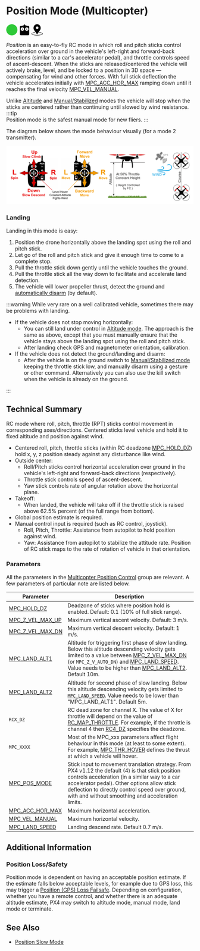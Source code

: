 # Position Mode (Multicopter)

<img src="../../assets/site/difficulty_easy.png" title="Easy to fly" width="30px" />&nbsp;<img src="../../assets/site/remote_control.svg" title="Manual/Remote control required" width="30px" />&nbsp;<img src="../../assets/site/position_fixed.svg" title="Position fix required (e.g. GPS)" width="30px" />

_Position_ is an easy-to-fly RC mode in which roll and pitch sticks control acceleration over ground in the vehicle's left-right and forward-back directions (similar to a car's accelerator pedal), and throttle controls speed of ascent-descent. When the sticks are released/centered the vehicle will actively brake, level, and be locked to a position in 3D space — compensating for wind and other forces. With full stick deflection the vehicle accelerates initially with [MPC_ACC_HOR_MAX](#MPC_ACC_HOR_MAX) ramping down until it reaches the final velocity [MPC_VEL_MANUAL](#MPC_VEL_MANUAL).

Unlike [Altitude](../flight_modes_mc/altitude.md) and [Manual/Stabilized](../flight_modes_mc/manual_stabilized.md) modes the vehicle will stop when the sticks are centered rather than continuing until slowed by wind resistance. :::tip  
Position mode is the safest manual mode for new fliers.
:::

The diagram below shows the mode behaviour visually (for a mode 2 transmitter).

![MC Position Mode](../../assets/flight_modes/position_mc.png)

### Landing

Landing in this mode is easy:

1. Position the drone horizontally above the landing spot using the roll and pitch stick.
1. Let go of the roll and pitch stick and give it enough time to come to a complete stop.
1. Pull the throttle stick down gently until the vehicle touches the ground.
1. Pull the throttle stick all the way down to facilitate and accelerate land detection.
1. The vehicle will lower propeller thrust, detect the ground and [automatically disarm](../advanced_config/prearm_arm_disarm.md#auto-disarming) (by default).

:::warning
While very rare on a well calibrated vehicle, sometimes there may be problems with landing.

- If the vehicle does not stop moving horizontally:
  - You can still land under control in [Altitude mode](../flight_modes_mc/altitude.md). The approach is the same as above, except that you must manually ensure that the vehicle stays above the landing spot using the roll and pitch stick.
  - After landing check GPS and magnetometer orientation, calibration.
- If the vehicle does not detect the ground/landing and disarm:
  - After the vehicle is on the ground switch to [Manual/Stabilized mode](../flight_modes_mc/manual_stabilized.md) keeping the throttle stick low, and manually disarm using a gesture or other command. Alternatively you can also use the kill switch when the vehicle is already on the ground.

:::

## Technical Summary

RC mode where roll, pitch, throttle (RPT) sticks control movement in corresponding axes/directions. Centered sticks level vehicle and hold it to fixed altitude and position against wind.

- Centered roll, pitch, throttle sticks (within RC deadzone [MPC_HOLD_DZ](../advanced_config/parameter_reference.md#MPC_HOLD_DZ)) hold x, y, z position steady against any disturbance like wind.
- Outside center:
  - Roll/Pitch sticks control horizontal acceleration over ground in the vehicle's left-right and forward-back directions (respectively).
  - Throttle stick controls speed of ascent-descent.
  - Yaw stick controls rate of angular rotation above the horizontal plane.
- Takeoff:
  - When landed, the vehicle will take off if the throttle stick is raised above 62.5% percent (of the full range from bottom).
- Global position estimate is required.
- Manual control input is required (such as RC control, joystick).
  - Roll, Pitch, Throttle: Assistance from autopilot to hold position against wind.
  - Yaw: Assistance from autopilot to stabilize the attitude rate. Position of RC stick maps to the rate of rotation of vehicle in that orientation.

### Parameters

All the parameters in the [Multicopter Position Control](../advanced_config/parameter_reference.md#multicopter-position-control) group are relevant. A few parameters of particular note are listed below.

| Parameter                                                                                                   | Description                                                                                                                                                                                                                                                                                                          |
| ----------------------------------------------------------------------------------------------------------- | -------------------------------------------------------------------------------------------------------------------------------------------------------------------------------------------------------------------------------------------------------------------------------------------------------------------- |
| <a id="MPC_HOLD_DZ"></a>[MPC_HOLD_DZ](../advanced_config/parameter_reference.md#MPC_HOLD_DZ)             | Deadzone of sticks where position hold is enabled. Default: 0.1 (10% of full stick range).                                                                                                                                                                                                                           |
| <a id="MPC_Z_VEL_MAX_UP"></a>[MPC_Z_VEL_MAX_UP](../advanced_config/parameter_reference.md#MPC_Z_VEL_MAX_UP) | Maximum vertical ascent velocity. Default: 3 m/s.                                                                                                                                                                                                                                                                    |
| <a id="MPC_Z_VEL_MAX_DN"></a>[MPC_Z_VEL_MAX_DN](../advanced_config/parameter_reference.md#MPC_Z_VEL_MAX_DN) | Maximum vertical descent velocity. Default: 1 m/s.                                                                                                                                                                                                                                                                   |
| <a id="MPC_LAND_ALT1"></a>[MPC_LAND_ALT1](../advanced_config/parameter_reference.md#MPC_LAND_ALT1)         | Altitude for triggering first phase of slow landing. Below this altitude descending velocity gets limited to a value between [MPC_Z_VEL_MAX_DN](#MPC_Z_VEL_MAX_DN) (or `MPC_Z_V_AUTO_DN`) and [MPC_LAND_SPEED](#MPC_LAND_SPEED). Value needs to be higher than [MPC_LAND_ALT2](#MPC_LAND_ALT2). Default 10m. |
| <a id="MPC_LAND_ALT2"></a>[MPC_LAND_ALT2](../advanced_config/parameter_reference.md#MPC_LAND_ALT2)         | Altitude for second phase of slow landing. Below this altitude descending velocity gets limited to [`MPC_LAND_SPEED`](#MPC_LAND_SPEED). Value needs to be lower than "MPC_LAND_ALT1". Default 5m.                                                                                                                  |
| <a id="RCX_DZ"></a>`RCX_DZ`                                                                           | RC dead zone for channel X. The value of X for throttle will depend on the value of [RC_MAP_THROTTLE](../advanced_config/parameter_reference.md#RC_MAP_THROTTLE). For example, if the throttle is channel 4 then [RC4_DZ](../advanced_config/parameter_reference.md#RC4_DZ) specifies the deadzone.                |
| <a id="MPC_xxx"></a>`MPC_XXXX`                                                                         | Most of the MPC_xxx parameters affect flight behaviour in this mode (at least to some extent). For example, [MPC_THR_HOVER](../advanced_config/parameter_reference.md#MPC_THR_HOVER) defines the thrust at which a vehicle will hover.                                                                             |
| <a id="MPC_POS_MODE"></a>[MPC_POS_MODE](../advanced_config/parameter_reference.md#MPC_POS_MODE)           | Stick input to movement translation strategy. From PX4 v1.12 the default (4) is that stick position controls acceleration (in a similar way to a car accelerator pedal). Other options allow stick deflection to directly control speed over ground, with and without smoothing and acceleration limits.             |
| <a id="MPC_ACC_HOR_MAX"></a>[MPC_ACC_HOR_MAX](../advanced_config/parameter_reference.md#MPC_ACC_HOR_MAX)     | Maximum horizontal acceleration.                                                                                                                                                                                                                                                                                     |
| <a id="MPC_VEL_MANUAL"></a>[MPC_VEL_MANUAL](../advanced_config/parameter_reference.md#MPC_VEL_MANUAL)       | Maximum horizontal velocity.                                                                                                                                                                                                                                                                                         |
| <a id="MPC_LAND_SPEED"></a>[MPC_LAND_SPEED](../advanced_config/parameter_reference.md#MPC_LAND_SPEED)      | Landing descend rate. Default 0.7 m/s.                                                                                                                                                                                                                                                                               |

## Additional Information

### Position Loss/Safety

Position mode is dependent on having an acceptable position estimate. If the estimate falls below acceptable levels, for example due to GPS loss, this may trigger a [Position (GPS) Loss Failsafe](../config/safety.md#position-gps-loss-failsafe). Depending on configuration, whether you have a remote control, and whether there is an adequate altitude estimate, PX4 may switch to altitude mode, manual mode, land mode or terminate.

## See Also

- [Position Slow Mode](../flight_modes_mc/position_slow.md)
